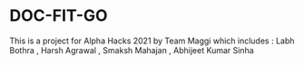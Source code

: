 # DOC-FIT-GO
This is a project for Alpha Hacks 2021 by Team Maggi which includes : Labh Bothra , Harsh Agrawal , Smaksh Mahajan , Abhijeet Kumar Sinha
